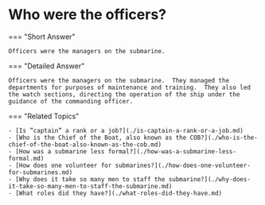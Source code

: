 # Who were the officers?


=== "Short Answer"

    Officers were the managers on the submarine.
=== "Detailed Answer"

    Officers were the managers on the submarine.  They managed the departments for purposes of maintenance and training.  They also led the watch sections, directing the operation of the ship under the guidance of the commanding officer.
=== "Related Topics"

    - [Is ”captain” a rank or a job?](./is-captain-a-rank-or-a-job.md)
    - [Who is the Chief of the Boat, also known as the COB?](./who-is-the-chief-of-the-boat-also-known-as-the-cob.md)
    - [How was a submarine less formal?](./how-was-a-submarine-less-formal.md)
    - [How does one volunteer for submarines?](./how-does-one-volunteer-for-submarines.md)
    - [Why does it take so many men to staff the submarine?](./why-does-it-take-so-many-men-to-staff-the-submarine.md)
    - [What roles did they have?](./what-roles-did-they-have.md)